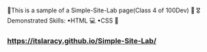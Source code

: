 🌟This is a sample of a Simple-Site-Lab page(Class 4 of 100Dev) 🌟
🎖️Demonstrated Skills:
•HTML 💻
•CSS 🎨
### https://itslaracy.github.io/Simple-Site-Lab/
